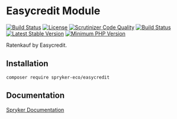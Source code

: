 # Easycredit Module
[![Build Status](https://travis-ci.org/spryker-eco/easycredit.svg?branch=master)](https://travis-ci.org/spryker-eco/easycredit)
[![License](https://img.shields.io/github/license/spryker-eco/easycredit.svg?b=master)](https://github.com/spryker-eco/easycredit)
[![Scrutinizer Code Quality](https://scrutinizer-ci.com/g/spryker-eco/easycredit/badges/quality-score.png?b=master)](https://scrutinizer-ci.com/g/spryker-eco/easycredit/?branch=master)
[![Build Status](https://scrutinizer-ci.com/g/spryker-eco/easycredit/badges/build.png?b=master)](https://scrutinizer-ci.com/g/spryker-eco/easycredit/build-status/master)
[![Latest Stable Version](https://poser.pugx.org/spryker-eco/easycredit/v/stable.svg)](https://packagist.org/packages/spryker-eco/easycredit)
[![Minimum PHP Version](https://img.shields.io/badge/php-%3E%3D%207.4-8892BF.svg)](https://php.net/)

Ratenkauf by Easycredit.

## Installation

```
composer require spryker-eco/easycredit
```

## Documentation

[Spryker Documentation](https://docs.spryker.com/docs/scos/dev/technology-partner-guides/202204.0/payment-partners/ratenkauf-by-easycredit/installing-and-configuring-ratenkauf-by-easycredit.html)

